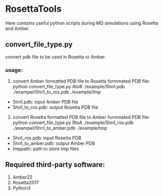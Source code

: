 # RosettaTools
Here contains useful python scripts during MD simulations using Rosetta and Amber.
## convert_file_type.py
convert pdb file to be used in Rosetta or Amber.
### usage:
1. convert Amber formatted PDB file to Rosetta formmated PDB file:  
  python convert_file_type.py AtoR ./example/5hn1.pdb ./exampel/5hn1_to_ros.pdb ./example/tmp  
 - 5hn1.pdb: input Amber PDB file  
 - 5hn1_to_ros.pdb: output Rosetta PDB file  
2. convert Rosetta formatted PDB file to Amber formmated PDB file:  
  python convert_file_type.py RtoA ./example/5hn1_ros.pdb ./exampel/5hn1_to_amber.pdb ./example/tmp  
 - 5hn1_ros.pdb: input Rosetta PDB  
 - 5hn1_to_amber.pdb: output Amber PDB  
 - tmppath: path to store tmp files
## Required third-party software:
1. Amber22
2. Rosetta2017
3. Python3
